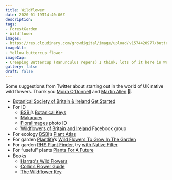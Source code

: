 ```yaml
---
title: Wildflower
date: 2020-01-19T14:40:06Z
description: 
tags: 
- ForestGarden
- Wildflower
images: 
- https://res.cloudinary.com/growdigital/image/upload/v1574420977/buttercup-16049982316.jpg
imageAlt:
- Yellow buttercup flower
imageCap:
- Creeping Buttercup (Ranunculus repens) I think; lots of it here in West Wales
gallery: false
draft: false
---
```


Some suggestions from Twitter about starting out in the world of UK native wild flowers. Thank you [Moira O'Donnell](https://twitter.com/nervousbotanist) and [Martin Allen](https://twitter.com/botanicalmartin) 🙂.

* [Botanical Society of Britain & Ireland](https://bsbi.org/about-bsbi) [Get Started](https://bsbi.org/get-involved)
* For ID 
  * [BSBI](https://bsbi.org/)’s [Botanical Keys](http://www.botanicalkeys.co.uk/flora/)
  * [Makaques](http://www.makaques.com/index.html)
  * [FloralImages](http://www.floralimages.co.uk) photo ID
  * [Wildflowers of Britain and Ireland](https://www.facebook.com/groups/735961066428140/) Facebook group
* For ecology [BSBI](https://bsbi.org/)’s [Plant Atlas](https://www.brc.ac.uk/plantatlas/)
* For garden [Plantlife](https://www.plantlife.org.uk/uk)’s [Wild Flowers To Grow In The Garden](https://plantlife.love-wildflowers.org.uk/wildflower_garden/grow_in_the_garden/)
* For garden [RHS Plant Finder](https://www.rhs.org.uk/Plants/Search-Form), try [with Native Filter](https://www.rhs.org.uk/Plants/Search-Results?form-mode=true&context=l%3Den%26q%3D%2523all%26sl%3DplantForm%26r%3Df%252Fplant_native%252Ftrue)
* For “useful” plants [Plants For A Future](https://pfaf.org)
* Books
  * [Harrap's Wild Flowers](https://www.summerfieldbooks.com/showdetails.asp?id=3665)
  * [Collin’s Flower Guide](https://www.summerfieldbooks.com/showdetails.asp?id=2593)
  * [The Wildflower Key](https://www.summerfieldbooks.com/showdetails.asp?id=1578)
